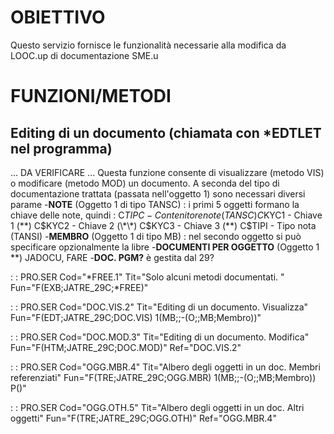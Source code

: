 # OBIETTIVO
Questo servizio fornisce le funzionalità necessarie alla modifica da LOOC.up di documentazione SME.u

# FUNZIONI/METODI
## Editing di un documento (chiamata con \*EDTLET nel programma)
...
DA VERIFICARE
...
Questa funzione consente di visualizzare (metodo VIS) o modificare (metodo MOD) un documento.
A seconda del tipo di documentazione trattata (passata nell'oggetto 1) sono necessari diversi parame
 -**NOTE** (Oggetto 1 di tipo TANSC) :  i primi 5 oggetti formano la chiave delle note, quindi : 
   C$TIPC - Contenitore note (TANSC)
   C$KYC1 - Chiave 1 (\*\*)
   C$KYC2 - Chiave 2 (\*\*)
   C$KYC3 - Chiave 3 (\*\*)
   C$TIPI - Tipo nota (TANSI)
 -**MEMBRO** (Oggetto 1 di tipo MB) :  nel secondo oggetto si può specificare opzionalmente la libre
 -**DOCUMENTI PER OGGETTO** (Oggetto 1 \*\*) JADOCU, FARE
 -**DOC. PGM?** è gestita dal 29?


 :  : PRO.SER Cod="\*FREE.1" Tit="Solo alcuni metodi documentati. " Fun="F(EXB;JATRE_29C;\*FREE)"

 :  : PRO.SER Cod="DOC.VIS.2" Tit="Editing di un documento. Visualizza" Fun="F(EDT;JATRE_29C;DOC.VIS) 1(MB;;-(O;;MB;Membro))"

 :  : PRO.SER Cod="DOC.MOD.3" Tit="Editing di un documento. Modifica" Fun="F(HTM;JATRE_29C;DOC.MOD)" Ref="DOC.VIS.2"

 :  : PRO.SER Cod="OGG.MBR.4" Tit="Albero degli oggetti in un doc. Membri referenziati" Fun="F(TRE;JATRE_29C;OGG.MBR) 1(MB;;-(O;;MB;Membro)) P()"

 :  : PRO.SER Cod="OGG.OTH.5" Tit="Albero degli oggetti in un doc. Altri oggetti" Fun="F(TRE;JATRE_29C;OGG.OTH)" Ref="OGG.MBR.4"

